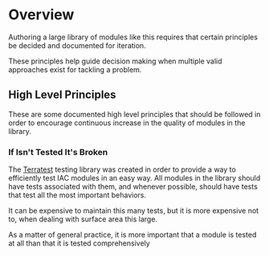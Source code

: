 # Overview

Authoring a large library of modules like this requires that certain principles be decided and documented for iteration.

These principles help guide decision making when multiple valid approaches exist for tackling a problem.

## High Level Principles

These are some documented high level principles that should be followed in order to encourage continuous increase in the quality of modules in the library.

### If Isn't Tested It's Broken

The [Terratest](https://github.com/gruntwork-io/terratest) testing library was created in order to provide a way to efficiently test IAC modules in an easy way.
All modules in the library should have tests associated with them, and whenever possible, should have tests that test all the most important behaviors.

It can be expensive to maintain this many tests, but it is more expensive not to, when dealing with surface area this large.

As a matter of general practice, it is more important that a module is tested at all than that it is tested comprehensively

<!--- TODO: Add more high level principles --->



<!-- ##DOCS-SOURCER-START
{
  "sourcePlugin": "local-copier",
  "hash": "d30a1c0251a70e142c54813d1f7bd514"
}
##DOCS-SOURCER-END -->
